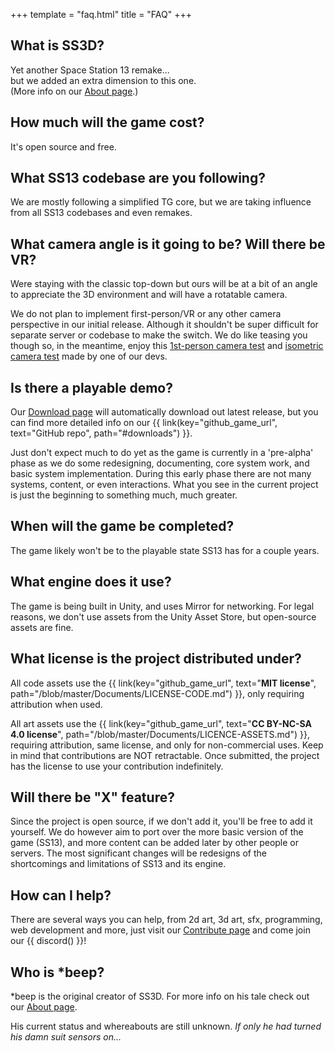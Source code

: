 +++
template = "faq.html"
title = "FAQ"
+++

## What is SS3D?

Yet another Space Station 13 remake...<br>
but we added an extra dimension to this one.<br>
(More info on our [About page](@/about.md).)

## How much will the game cost?

It's open source and free.

## What SS13 codebase are you following?

We are mostly following a simplified TG core, but we are taking influence from all SS13 codebases and even remakes.

## What camera angle is it going to be? Will there be VR?

Were staying with the classic top-down but ours will be at a bit of an angle to appreciate the 3D environment and will have a rotatable camera.

We do not plan to implement first-person/VR or any other camera perspective in our initial release. Although it shouldn't be super difficult for separate server or codebase to make the switch. We do like teasing you though so, in the meantime, enjoy this [1st-person camera test](https://www.youtube.com/watch?v=FfFqxVUzTNo) and [isometric camera test](https://www.youtube.com/watch?v=i4HTYUhNcUk) made by one of our devs.

## Is there a playable demo?

Our [Download page](/download/) will automatically download out latest release, but you can find more detailed info on our {{ link(key="github_game_url", text="GitHub repo", path="#downloads") }}.

Just don't expect much to do yet as the game is currently in a 'pre-alpha' phase as we do some redesigning, documenting, core system work, and basic system implementation. During this early phase there are not many systems, content, or even interactions. What you see in the current project is just the beginning to something much, much greater.

## When will the game be completed?

The game likely won't be to the playable state SS13 has for a couple years.

## What engine does it use?

The game is being built in Unity, and uses Mirror for networking. For legal reasons, we don't use assets from the Unity Asset Store, but open-source assets are fine.

## What license is the project distributed under?

All code assets use the {{ link(key="github_game_url", text="**MIT license**", path="/blob/master/Documents/LICENSE-CODE.md") }}, only requiring attribution when used.

All art assets use the {{ link(key="github_game_url", text="**CC BY-NC-SA 4.0 license**", path="/blob/master/Documents/LICENCE-ASSETS.md") }}, requiring attribution, same license, and only for non-commercial uses. Keep in mind that contributions are NOT retractable. Once submitted, the project has the license to use your contribution indefinitely.

## Will there be "X" feature?

Since the project is open source, if we don't add it, you'll be free to add it yourself. We do however aim to port over the more basic version of the game (SS13), and more content can be added later by other people or servers. The most significant changes will be redesigns of the shortcomings and limitations of SS13 and its engine.

## How can I help?

There are several ways you can help, from 2d art, 3d art, sfx, programming, web development and more, just visit our [Contribute page](/contribute/) and come join our {{ discord() }}!

## Who is *beep?

*beep is the original creator of SS3D. For more info on his tale check out our [About page](/about/).

His current status and whereabouts are still unknown. *If only he had turned his damn suit sensors on...*
